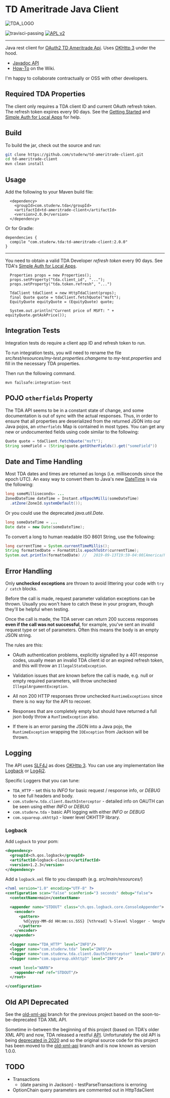 # TD Ameritrade Java Client
![TDA_LOGO](https://github.com/studerw/td-ameritrade-client/blob/master/td_logo.png)

![travisci-passing](https://api.travis-ci.org/studerw/td-ameritrade-client.svg?branch=master)
[![APL v2](https://img.shields.io/badge/license-Apache%202-blue.svg)](http://www.apache.org/licenses/LICENSE-2.0.html)

----
Java rest client for [OAuth2 TD Ameritrade Api](https://developer.tdameritrade.com/). 
Uses [OKHttp 3](https://github.com/square/okhttp) under the hood.

* [Javadoc API](http://td-ameritrade-client.studerw.com.s3-website-us-east-1.amazonaws.com/)
* [How-To](https://github.com/studerw/td-ameritrade-client/wiki/how-to) on the Wiki.

I'm happy to collaborate contractually or OSS with other developers. 

## Required TDA Properties

The client only requires a TDA client ID and current OAuth refresh token. The refresh token expires every 90 days.
See the [Getting Started](https://developer.tdameritrade.com/content/getting-started) 
and [Simple Auth for Local Apps](https://developer.tdameritrade.com/content/simple-auth-local-apps) for help.

## Build

To build the jar, check out the source and run:

```bash
git clone https://github.com/studerw/td-ameritrade-client.git
cd td-ameritrade-client
mvn clean install
```

## Usage
Add the following to your Maven build file:

```
  <dependency>
    <groupId>com.studerw.tda</groupId>
    <artifactId>td-ameritrade-client</artifactId>
    <version>2.0.0</version>
  </dependency>
```

Or for Gradle:

```
dependencies {
  compile "com.studerw.tda:td-ameritrade-client:2.0.0"
}
```
----
You need to obtain a valid TDA Developer *refresh token* every 90 days. 
See TDA's [Simple Auth for Local Apps](https://developer.tdameritrade.com/content/simple-auth-local-apps).

```
  Properties props = new Properties();
  props.setProperty("tda.client_id", "...");
  props.setProperty("tda.token.refresh", "...")

  TdaClient tdaClient = new HttpTdaClient(props);
  final Quote quote = tdaClient.fetchQuote("msft");
  EquityQuote equityQuote = (EquityQuote) quote;

  System.out.println("Current price of MSFT: " + equityQuote.getAskPrice());
```

## Integration Tests
Integration tests do require a client app ID and refresh token to run.

To run integration tests, you will need to rename the file *src/test/resources/my-test.properties.changeme* 
to *my-test.properties* and fill in the necessary TDA properties.

Then run the following command.

```
mvn failsafe:integration-test
```

## POJO `otherfields` Property
The TDA API seems to be in a constant state of change, and some documentation is out of sync with the actual responses.
Thus, in order to ensure that all properties are deserialized from the returned JSON into our Java pojos,
an `otherfields` Map is contained in most types. You can get any new or undocumented fields using code similar
to the following:

```java
Quote quote = tdaClient.fetchQuote("msft");
String someField = (String)quote.getOtherFields().get("someField"))
```

## Date and Time Handling
Most TDA dates and times are returned as longs (i.e. milliseconds since the epoch UTC).
An easy way to convert them to Java's new [DateTime](https://docs.oracle.com/javase/8/docs/api/java/time/package-summary.html) 
is via the following:

```java
long someMilliseconds= ...
ZonedDateTime dateTime = Instant.ofEpochMilli(someDateTime)
  .atZone(ZoneId.systemDefault());
```
Or you could use the deprecated _java.util.Date_.

```java
long someDateTime = ...
Date date = new Date(someDateTime);
```

To convert a long to human readable ISO 8601 String, use the following:
```java
long currentTime = System.currentTimeMillis();
String formattedDate = FormatUtils.epochToStr(currentTime);
System.out.println(formattedDate) //   2019-09-13T19:59-04:00[America/New_York]
```

## Error Handling

Only **unchecked exceptions** are thrown to avoid littering your code with `try / catch` blocks.

Before the call is made, request parameter validation exceptions can be thrown. Usually you won't have to catch these in your program, though they'll be helpful
when testing.

Once the call is made, the TDA server can return 200 success responses **even if the call was not successful**, for example, you've sent an invalid request type 
or set of parameters. Often this means the body is an empty JSON string.

The rules are this:

* OAuth authentication problems, explicitly signalled by a 401 response codes, usually mean an invalid TDA 
client id or an expired refresh token, and this will throw an `IllegalStateException`.

* Validation issues that are known before the call is made, e.g. null or empty required parameters, will throw unchecked `IllegalArgumentException`.

* All non 200 HTTP responses throw unchecked `RuntimeExceptions` since there is no way for the API to recover.

* Responses that are completely empty but should have returned a full json body throw a `RunTimeException` also.

* If there is an error parsing the JSON into a Java pojo, the `RuntimeException` wrapping the `IOException` from Jackson will be thrown.
 
## Logging
The API uses [SLF4J](http://www.slf4j.org/) as does [OKHttp 3](https://github.com/square/okhttp).
You can use any implementation like [Logback](http://logback.qos.ch/) or [Log4j2](https://logging.apache.org/log4j/2.x/).

Specific Loggers that you can tune:

* `TDA_HTTP` - set this to _INFO_ for basic request / response info, or _DEBUG_ to see full headers and body.
* `com.studerw.tda.client.OauthInterceptor` - detailed info on OAUTH can be seen using either _INFO_ or _DEBUG_
* `com.studerw.tda` - basic API logging with either _INFO_ or _DEBUG_
* `com.squareup.okhttp3` - lower level OKHTTP library.

### Logback
Add `Logback` to your pom:
```xml
<dependency>
  <groupId>ch.qos.logback</groupId>
  <artifactId>logback-classic</artifactId>
  <version>1.2.3</version>
</dependency>

```
Add a `logback.xml` file to you classpath (e.g. _src/main/resources/_)
```xml
<?xml version="1.0" encoding="UTF-8" ?>
<configuration scan="false" scanPeriod="3 seconds" debug="false">
  <contextName>main</contextName>

  <appender name="STDOUT" class="ch.qos.logback.core.ConsoleAppender">
    <encoder>
      <pattern>
        %d{yyyy-MM-dd HH:mm:ss.SSS} [%thread] %-5level %logger - %msg%n
      </pattern>
    </encoder>
  </appender>

  <logger name="TDA_HTTP" level="INFO"/>
  <logger name="com.studerw.tda" level="INFO"/>
  <logger name="com.studerw.tda.client.OauthInterceptor" level="INFO"/>
  <logger name="com.squareup.okhttp3" level="INFO"/>

  <root level="WARN">
    <appender-ref ref="STDOUT"/>
  </root>

</configuration>

```

## Old API Deprecated

See the [old-xml-api](https://github.com/studerw/td-ameritrade-client/tree/old-xml-api) branch for the previous project based on the soon-to-be-deprecated TDA XML API.

Sometime in-between the beginning of this project (based on TDA's older XML API) and now, TDA released a restful [API](https://developer.tdameritrade.com/). 
Unfortunately the old API is being [deprecated in 2020](https://apiforums.tdameritrade.com/tda-board/ubbthreads.php) and so the
original source code for this project has been moved to the [old-xml-api](https://github.com/studerw/td-ameritrade-client/tree/old-xml-api) branch and is now known as version 1.0.0.

## TODO

* Transactions 
  - (date parsing in Jackson) - testParseTransactions is erroring
* OptionChain query parameters are commented out in HttpTdaClient
